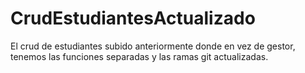 # CrudEstudiantesActualizado
El crud de estudiantes subido anteriormente donde en vez de gestor, tenemos las funciones separadas y las ramas git actualizadas.
